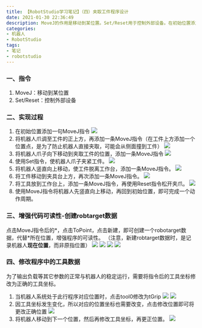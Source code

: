 ```yaml
---
title: 【RobotStudio学习笔记】（四）夹取工件程序设计
date: 2021-01-30 22:36:49
description: MoveJ的作用是移动到某位置。Set/Reset用于控制外部设备。在初始位置添加一句MoveJ指令，将机器人爪调至工件的正上方，再添加一条MoveJ指令（在工件上方添加一个位置点，是为了防止机器人直接夹取，可能会从侧面撞到工件）。
categories:
- 机器人
- RobotStudio
tags:
- 笔记
- robotstudio
---
```


### 一、指令
1. MoveJ：移动到某位置
2. Set/Reset：控制外部设备
### 二、实现过程
1. 在初始位置添加一句MoveJ指令
![](https://gitee.com/huffiema/pictures/raw/master/image/202112231156121-robotstudio-notes4-1.png)
2. 将机器人爪调至工件的正上方，再添加一条MoveJ指令（在工件上方添加一个位置点，是为了防止机器人直接夹取，可能会从侧面撞到工件）
![](https://gitee.com/huffiema/pictures/raw/master/image/202112231158132-robotstudio-notes4-2.png)
3. 将机器人爪子向下移动到夹取工件的位置，添加一条MoveJ指令
![](https://gitee.com/huffiema/pictures/raw/master/image/202112231200758-robotstudio-notes4-3.png)
4. 使用Set指令，使机器人爪子夹紧工件。
![](https://gitee.com/huffiema/pictures/raw/master/image/202112231202140-robotstudio-notes4-4.png)
5. 将机器人竖直向上移动，使工件脱离工作台，添加一条MoveJ指令。
![](https://gitee.com/huffiema/pictures/raw/master/image/202112231435382-robotstudio-notes4-5.png)
6. 将工件移动到夹具台上方，再次添加一条MoveJ指令。
![](https://gitee.com/huffiema/pictures/raw/master/image/202112231435336-robotstudio-notes4-6.png)
7. 将工具放到工作台上，添加一条MoveJ指令，再使用Reset指令松开夹爪。
![](https://gitee.com/huffiema/pictures/raw/master/image/202112231437607-robotstudio-notes4-7.png)
8. 使用MoveJ指令将机器人先竖直向上移动，再回到初始位置，即可完成一个动作周期。
### 三、增强代码可读性-创建robtarget数据
点击MoveJ指令后的*，点击ToPoint，点击新建，即可创建一个robotarget数据，代替*所在位置，增强程序的可读性。
（注意，新建robtarget数据时，是记录机器人**现在位置**，而非原指位置）
![](https://gitee.com/huffiema/pictures/raw/master/image/202112231438945-robotstudio-notes4-8.png)
![](https://gitee.com/huffiema/pictures/raw/master/image/202112231439891-robotstudio-notes4-9.png)
![](https://gitee.com/huffiema/pictures/raw/master/image/202112231440095-robotstudio-notes4-10.png)
![](https://gitee.com/huffiema/pictures/raw/master/image/202112231444607-robotstudio-notes4-11.png)

### 四、修改程序中的工具数据
为了输出负载等其它参数的正常与机器人的稳定运行，需要将指令后的工具坐标修改为正确的工具坐标。
1. 当机器人系统处于此行程序对应位置时，点击tool0修改为tGrip
![](https://gitee.com/huffiema/pictures/raw/master/image/202112231448325-robotstudio-notes4-12.png)
![](https://gitee.com/huffiema/pictures/raw/master/image/202112231450261-robotstudio-notes4-13.png)
2. 因工具坐标发生变化，所以对应的位置坐标也需要改变，点击修改位置即可将更改正确位置
![](https://gitee.com/huffiema/pictures/raw/master/image/202112231450760-robotstudio-notes4-14.png)
3. 将机器人移动到下一个位置，然后再修改工具坐标，再更正位置。
![](https://gitee.com/huffiema/pictures/raw/master/image/202112231450222-robotstudio-notes4-15.png)
